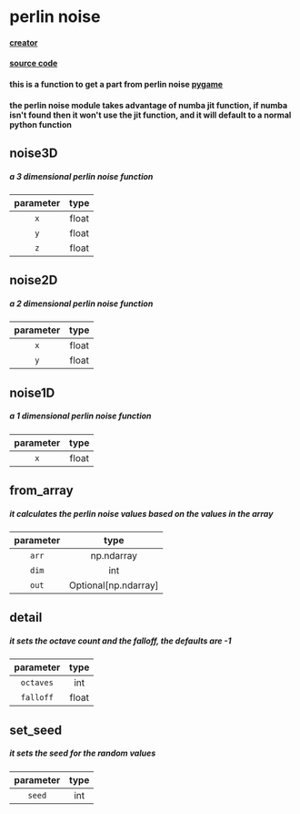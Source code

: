 # perlin noise

#### [creator](https://github.com/Emc2356)
#### [source code](https://github.com/Emc2356/PygameHazel)

#### this is a function to get a part from perlin noise [pygame](https://www.pygame.org)
#### the perlin noise module takes advantage of numba jit function, if numba isn't found then it won't use the jit function, and it will default to a normal python function

## noise3D
##### a 3 dimensional perlin noise function
| parameter | type |
|:---------:|:----:|
| `x` | float |
| `y` | float |
| `z` | float |

## noise2D
##### a 2 dimensional perlin noise function 
| parameter | type |
|:---------:|:----:|
| `x` | float |
| `y` | float |

## noise1D
##### a 1 dimensional perlin noise function 
| parameter | type |
|:---------:|:----:|
| `x` | float |

## from_array
##### it calculates the perlin noise values based on the values in the array
| parameter | type |
|:---------:|:----:|
| `arr` | np.ndarray |
| `dim` | int |
| `out` | Optional\[np.ndarray\] |

## detail
##### it sets the octave count and the falloff, the defaults are -1 
| parameter | type |
|:---------:|:----:|
| `octaves` | int |
| `falloff` | float |

## set_seed
##### it sets the seed for the random values
| parameter | type |
|:---------:|:----:|
| `seed` | int |